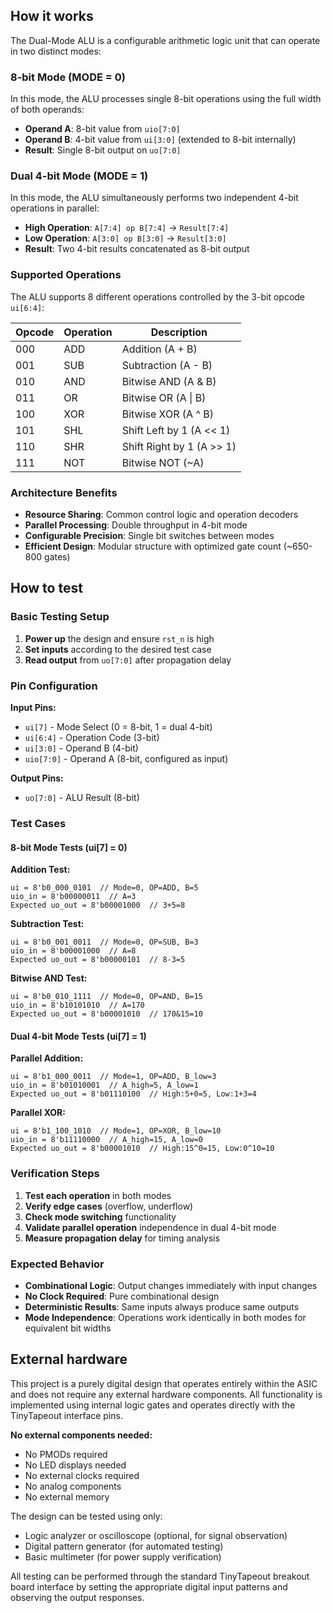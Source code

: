 <!---
This file is used to generate your project datasheet. Please fill in the information below and delete any unused
sections.
You can also include images in this folder and reference them in the markdown. Each image must be less than
512 kb in size, and the combined size of all images must be less than 1 MB.
-->

## How it works

The Dual-Mode ALU is a configurable arithmetic logic unit that can operate in two distinct modes:

### 8-bit Mode (MODE = 0)
In this mode, the ALU processes single 8-bit operations using the full width of both operands:
- **Operand A**: 8-bit value from `uio[7:0]`
- **Operand B**: 4-bit value from `ui[3:0]` (extended to 8-bit internally)
- **Result**: Single 8-bit output on `uo[7:0]`

### Dual 4-bit Mode (MODE = 1)
In this mode, the ALU simultaneously performs two independent 4-bit operations in parallel:
- **High Operation**: `A[7:4] op B[7:4]` → `Result[7:4]`
- **Low Operation**: `A[3:0] op B[3:0]` → `Result[3:0]`
- **Result**: Two 4-bit results concatenated as 8-bit output

### Supported Operations
The ALU supports 8 different operations controlled by the 3-bit opcode `ui[6:4]`:

| Opcode | Operation | Description |
|--------|-----------|-------------|
| 000    | ADD       | Addition (A + B) |
| 001    | SUB       | Subtraction (A - B) |
| 010    | AND       | Bitwise AND (A & B) |
| 011    | OR        | Bitwise OR (A \| B) |
| 100    | XOR       | Bitwise XOR (A ^ B) |
| 101    | SHL       | Shift Left by 1 (A << 1) |
| 110    | SHR       | Shift Right by 1 (A >> 1) |
| 111    | NOT       | Bitwise NOT (~A) |

### Architecture Benefits
- **Resource Sharing**: Common control logic and operation decoders
- **Parallel Processing**: Double throughput in 4-bit mode
- **Configurable Precision**: Single bit switches between modes
- **Efficient Design**: Modular structure with optimized gate count (~650-800 gates)

## How to test

### Basic Testing Setup

1. **Power up** the design and ensure `rst_n` is high
2. **Set inputs** according to the desired test case
3. **Read output** from `uo[7:0]` after propagation delay

### Pin Configuration

**Input Pins:**
- `ui[7]` - Mode Select (0 = 8-bit, 1 = dual 4-bit)
- `ui[6:4]` - Operation Code (3-bit)
- `ui[3:0]` - Operand B (4-bit)
- `uio[7:0]` - Operand A (8-bit, configured as input)

**Output Pins:**
- `uo[7:0]` - ALU Result (8-bit)

### Test Cases

#### 8-bit Mode Tests (ui[7] = 0)

**Addition Test:**
```
ui = 8'b0_000_0101  // Mode=0, OP=ADD, B=5
uio_in = 8'b00000011  // A=3
Expected uo_out = 8'b00001000  // 3+5=8
```

**Subtraction Test:**
```
ui = 8'b0_001_0011  // Mode=0, OP=SUB, B=3
uio_in = 8'b00001000  // A=8
Expected uo_out = 8'b00000101  // 8-3=5
```

**Bitwise AND Test:**
```
ui = 8'b0_010_1111  // Mode=0, OP=AND, B=15
uio_in = 8'b10101010  // A=170
Expected uo_out = 8'b00001010  // 170&15=10
```

#### Dual 4-bit Mode Tests (ui[7] = 1)

**Parallel Addition:**
```
ui = 8'b1_000_0011  // Mode=1, OP=ADD, B_low=3
uio_in = 8'b01010001  // A_high=5, A_low=1
Expected uo_out = 8'b01110100  // High:5+0=5, Low:1+3=4
```

**Parallel XOR:**
```
ui = 8'b1_100_1010  // Mode=1, OP=XOR, B_low=10
uio_in = 8'b11110000  // A_high=15, A_low=0
Expected uo_out = 8'b00001010  // High:15^0=15, Low:0^10=10
```

### Verification Steps

1. **Test each operation** in both modes
2. **Verify edge cases** (overflow, underflow)
3. **Check mode switching** functionality
4. **Validate parallel operation** independence in dual 4-bit mode
5. **Measure propagation delay** for timing analysis

### Expected Behavior

- **Combinational Logic**: Output changes immediately with input changes
- **No Clock Required**: Pure combinational design
- **Deterministic Results**: Same inputs always produce same outputs
- **Mode Independence**: Operations work identically in both modes for equivalent bit widths

## External hardware

This project is a purely digital design that operates entirely within the ASIC and does not require any external hardware components. All functionality is implemented using internal logic gates and operates directly with the TinyTapeout interface pins.

**No external components needed:**
- No PMODs required
- No LED displays needed  
- No external clocks required
- No analog components
- No external memory

The design can be tested using only:
- Logic analyzer or oscilloscope (optional, for signal observation)
- Digital pattern generator (for automated testing)
- Basic multimeter (for power supply verification)

All testing can be performed through the standard TinyTapeout breakout board interface by setting the appropriate digital input patterns and observing the output responses.
